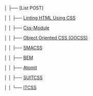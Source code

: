 │   ├── [List POST]

│   │   ├── [Linting HTML Using CSS](http://github.com/daodc/Front-End-Develop-Technical/wiki/Linting-HTML-Using-CSS)

│   │   ├── [Css-Module](http://github.com/daodc/Front-End-Develop-Technical/wiki/Css-Module)

│   │   ├── [Object Oriented CSS (OOCSS)](http://github.com/daodc/Front-End-Develop-Technical/wiki/Object-Oriented-CSS)

│   │   ├── [SMACSS](http://github.com/daodc/Front-End-Develop-Technical/wiki/Smass)

│   │   ├── [BEM](http://github.com/daodc/Front-End-Develop-Technical/wiki/BEM)

│   │   ├── [Atomit](http://github.com/daodc/Front-End-Develop-Technical/wiki/Atomit)

│   │   ├── [SUITCSS](http://github.com/daodc/Front-End-Develop-Technical/wiki/SUITCSS)

│   │   └── [ITCSS](http://github.com/daodc/Front-End-Develop-Technical/wiki/ITCSS)
